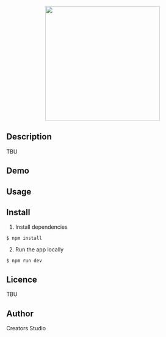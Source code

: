 <p align="center" style="color: #343a40">
    <img width="300px" src="https://user-images.githubusercontent.com/71237103/190911590-62a3f52a-242b-4bb8-b6e1-25dcab97b09f.png"/>
</p>

## Description

TBU

## Demo

## Usage

## Install

1. Install dependencies

```
$ npm install
```

2. Run the app locally

```
$ npm run dev
```

## Licence

TBU

## Author
Creators Studio

